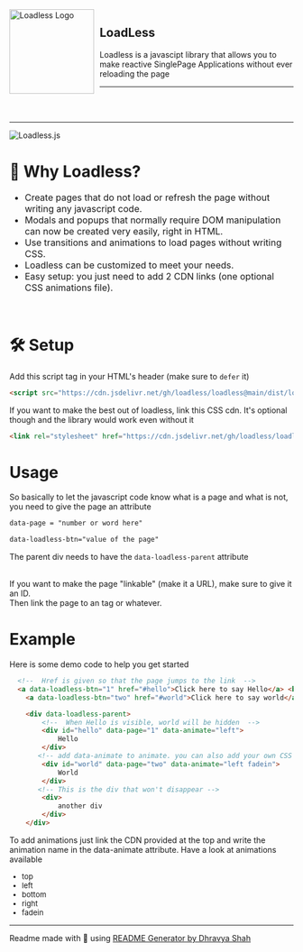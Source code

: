 <img src="https://millenia.tech/logo.png" alt="Loadless Logo" style="float: left; margin: 0 10px 0 0;" align="left" height="150" width="150">

## LoadLess

Loadless is a javascipt library that allows you to make reactive SinglePage Applications  without ever reloading the page

***
<br><br>

***
![Loadless.js](https://streamable.com/iedrja)

# 👀 Why Loadless?

<font align="left" size="3">
  <ul>
    <li>Create pages that do not load or refresh the page without writing any javascript code.</li>
    <li>Modals and popups that normally require DOM manipulation can now be created very easily, right in HTML.</li>
    <li>Use transitions and animations to load pages without writing CSS.</li>
    <li>Loadless can be customized to meet your needs.</li>
    <li>Easy setup: you just need to add 2 CDN links (one optional CSS animations file).</li>
  </ul>
</font>

<br>

# 🛠 Setup
Add this script tag in your HTML's header (make sure to `defer` it)
```html
<script src="https://cdn.jsdelivr.net/gh/loadless/loadless@main/dist/loadless.min.js" defer></script>
```

If you want to make the best out of loadless, link this CSS cdn. It's optional though and the library would work even without it
```html
<link rel="stylesheet" href="https://cdn.jsdelivr.net/gh/loadless/loadless@main/dist/animations.css">
```

# Usage
So basically to let the javascript code know what is a page and what is not, you need to give the page an attribute 
<br> 
```html
data-page = "number or word here"

data-loadless-btn="value of the page"
```

The parent div needs to have the `data-loadless-parent` attribute

<br>
If you want to make the page "linkable" (make it a URL), make sure to give it an ID. 
<br>
Then link the page to an <a> tag or whatever.


# Example
Here is some demo code to help you get started
```html
  <!--  Href is given so that the page jumps to the link  -->
  <a data-loadless-btn="1" href="#hello">Click here to say Hello</a> <br>
    <a data-loadless-btn="two" href="#world">Click here to say world</a>

    <div data-loadless-parent>
        <!--  When Hello is visible, world will be hidden  -->
        <div id="hello" data-page="1" data-animate="left">
            Hello
        </div>
       <!-- add data-animate to animate. you can also add your own CSS file with animations starting with `animate-name` -->
        <div id="world" data-page="two" data-animate="left fadein">
            World
        </div>
       <!-- This is the div that won't disappear -->
        <div>
            another div 
        </div>
    </div>
 ```

To add animations just link the CDN provided at the top and write the animation name in the data-animate attribute. Have a look at animations available
<font align="left" size="2">
  <ul>
    <li>top</li>
    <li>left</li>
    <li>bottom</li>
    <li>right</li>
    <li>fadein</li>
  </ul>
</font>

***
Readme made with 💖 using [README Generator by Dhravya Shah](https://github.com/Dhravya/readme-generator)
